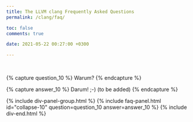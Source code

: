 ```yaml
---
title: The LLVM clang Frequently Asked Questions
permalink: /clang/faq/

toc: false
comments: true

date: 2021-05-22 00:27:00 +0300

---
```


<br/>

{% capture question_10 %}
Warum?
{% endcapture %}

{% capture answer_10 %}
Darum! ;-) (to be added)
{% endcapture %}

{% include div-panel-group.html %}
{% include faq-panel.html id="collapse-10" question=question_10 answer=answer_10 %}
{% include div-end.html %}

